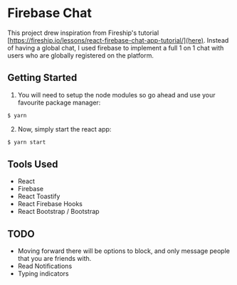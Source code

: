 # Firebase Chat

This project drew inspiration from Fireship's tutorial [https://fireship.io/lessons/react-firebase-chat-app-tutorial/](here). Instead of having a global chat, I used firebase to implement a full 1 on 1 chat with users who are globally registered on the platform.

## Getting Started
1. You will need to setup the node modules so go ahead and use your favourite package manager:
```sh
$ yarn
```
2. Now, simply start the react app:
```sh
$ yarn start
```

## Tools Used

- React
- Firebase
- React Toastify
- React Firebase Hooks
- React Bootstrap / Bootstrap

## TODO
- Moving forward there will be options to block, and only message people that you are friends with.
- Read Notifications
- Typing indicators